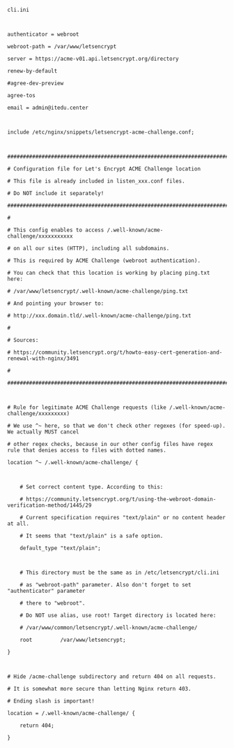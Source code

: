 ﻿```

cli.ini



authenticator = webroot

webroot-path = /var/www/letsencrypt

server = https://acme-v01.api.letsencrypt.org/directory

renew-by-default

#agree-dev-preview

agree-tos

email = admin@itedu.center



include /etc/nginx/snippets/letsencrypt-acme-challenge.conf;



#############################################################################

# Configuration file for Let's Encrypt ACME Challenge location

# This file is already included in listen_xxx.conf files.

# Do NOT include it separately!

#############################################################################

#

# This config enables to access /.well-known/acme-challenge/xxxxxxxxxxx

# on all our sites (HTTP), including all subdomains.

# This is required by ACME Challenge (webroot authentication).

# You can check that this location is working by placing ping.txt here:

# /var/www/letsencrypt/.well-known/acme-challenge/ping.txt

# And pointing your browser to:

# http://xxx.domain.tld/.well-known/acme-challenge/ping.txt

#

# Sources:

# https://community.letsencrypt.org/t/howto-easy-cert-generation-and-renewal-with-nginx/3491

#

#############################################################################



# Rule for legitimate ACME Challenge requests (like /.well-known/acme-challenge/xxxxxxxxx)

# We use ^~ here, so that we don't check other regexes (for speed-up). We actually MUST cancel

# other regex checks, because in our other config files have regex rule that denies access to files with dotted names.

location ^~ /.well-known/acme-challenge/ {



    # Set correct content type. According to this:

    # https://community.letsencrypt.org/t/using-the-webroot-domain-verification-method/1445/29

    # Current specification requires "text/plain" or no content header at all.

    # It seems that "text/plain" is a safe option.

    default_type "text/plain";



    # This directory must be the same as in /etc/letsencrypt/cli.ini

    # as "webroot-path" parameter. Also don't forget to set "authenticator" parameter

    # there to "webroot".

    # Do NOT use alias, use root! Target directory is located here:

    # /var/www/common/letsencrypt/.well-known/acme-challenge/

    root         /var/www/letsencrypt;

}



# Hide /acme-challenge subdirectory and return 404 on all requests.

# It is somewhat more secure than letting Nginx return 403.

# Ending slash is important!

location = /.well-known/acme-challenge/ {

    return 404;

}



```